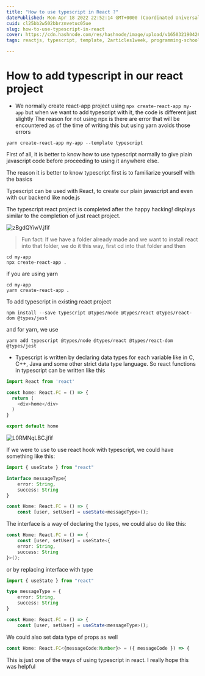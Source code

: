 ```yaml
---
title: "How to use typescript in React ?"
datePublished: Mon Apr 18 2022 22:52:14 GMT+0000 (Coordinated Universal Time)
cuid: cl25bb2w502bbrznvetuc05ue
slug: how-to-use-typescript-in-react
cover: https://cdn.hashnode.com/res/hashnode/image/upload/v1650321904260/hMKm5z5rW.webp
tags: reactjs, typescript, template, 2articles1week, programming-school

---
```


# How to add typescript in our react project

- We normally create react-app project using ```npx create-react-app my-app``` but when we want to add typescript with it, the code is different just slightly The reason for not using npx is there are error that will be encountered as of the time of writing this but using yarn avoids those errors

```
yarn create-react-app my-app --template typescript
```

First of all, it is better to know how to use typescript normally to give plain javascript code before proceeding to using it anywhere else.

The reason it is better to know typescript first is to familiarize yourself with the basics

Typescript can be used with React, to create our plain javascript and even with our backend like node.js

The typescript react project is completed after the happy hacking! displays similar to the completion of just react project.


![zBgdQYiwV.jfif](https://cdn.hashnode.com/res/hashnode/image/upload/v1650322000544/yBP1uLsEb.jfif)

> Fun fact: If we have a folder already made and we want to install react into that folder, we do it this way, first cd into that folder and then
```
cd my-app
npx create-react-app .
```
if you are using yarn
```
cd my-app
yarn create-react-app .
```

To add typescript in existing react project

```
npm install --save typescript @types/node @types/react @types/react-dom @types/jest
```

and for yarn, we use
```
yarn add typescript @types/node @types/react @types/react-dom @types/jest
```

- Typescript is written by declaring data types for each variable like in C, C++, Java and some other strict data type language. So react functions in typescript can be written like this

```ts
import React from 'react'

const home: React.FC = () => {
  return (
    <div>home</div>
  )
}

export default home
```


![L0RMNqLBC.jfif](https://cdn.hashnode.com/res/hashnode/image/upload/v1650322150066/KE3XVgVJO.jfif)

If we were to use to use react hook with typescript, we could have something like this:

```ts
import { useState } from "react"

interface messageType{
    error: String,
    success: String
}

const Home: React.FC = () => {
    const [user, setUser] = useState<messageType>();
```

The interface is a way of declaring the types, we could also do like this:
```ts
const Home: React.FC = () => {
    const [user, setUser] = useState<{
    error: String,
    success: String
}>();
```

or by replacing interface with type

```ts
import { useState } from "react"

type messageType = {
    error: String,
    success: String
}

const Home: React.FC = () => {
    const [user, setUser] = useState<messageType>();
```

We could also set data type of props as well

```ts
const Home: React.FC<{messageCode:Number}> = ({ messageCode }) => {
```

This is just one of the ways of using typescript in react. I really hope this was helpful
